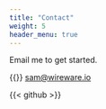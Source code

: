 ```yaml
---
title: "Contact"
weight: 5
header_menu: true
---
```


Email me to get started.

{{<icon class="fa fa-envelope">}}&nbsp;[sam@wireware.io](mailto:sam@wireware.io)

{{< github >}}

<!-- {{<icon class="fa fa-phone">}}&nbsp;[+1 614-707-2260](tel:+491111555555)

Let us get in touch! -->
